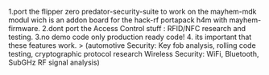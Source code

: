 1.port the flipper zero predator-security-suite to work on the mayhem-mdk modul wich is an addon board for the hack-rf portapack h4m with mayhem-firmware.
2.dont port the Access Control stuff : RFID/NFC research and testing.
3.no demo code only production ready code!
4. its important that these features work. > (automotive Security: Key fob analysis, rolling code testing, cryptographic protocol research
Wireless Security: WiFi, Bluetooth, SubGHz RF signal analysis)
